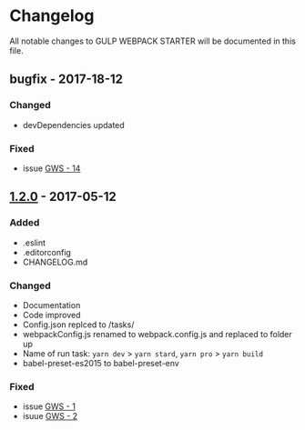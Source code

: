 # Changelog
All notable changes to GULP WEBPACK STARTER will be documented in this file.

## bugfix - 2017-18-12
### Changed
  - devDependencies updated
### Fixed
  - issue [GWS - 14](https://github.com/wwwebman/gulp-webpack-starter/issues/26)
  
## [1.2.0](https://github.com/wwwebman/gulp-webpack-starter/commits/release-1.2.0) - 2017-05-12
### Added
  - .eslint
  - .editorconfig
  - CHANGELOG.md
### Changed
  - Documentation
  - Code improved
  - Config.json replced to /tasks/
  - webpackConfig.js renamed to webpack.config.js and replaced to folder up
  - Name of run task: `yarn dev` > `yarn stard`, `yarn pro` > `yarn build`
  - babel-preset-es2015 to babel-preset-env
### Fixed
  - issue [GWS - 1](https://github.com/wwwebman/gulp-webpack-starter/issues/3)
  - isuue [GWS - 2](https://github.com/wwwebman/gulp-webpack-starter/issues/4)
